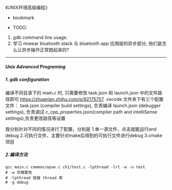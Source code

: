 《UNIX环境高级编程》

- bookmark

- TODO:
1. gdb command line usage.
2. 学习 miwear bluetooth stack 与 bluetooth app 应用层的异步部分, 他们是怎么让异步操作正常跑起来的?

---

##### Unix Advanced Programing

##### 1. gdb configuration
编译不同目录下的 main.c 时, 只需要修改 task.json 和 launch.json 中的文件路径即可
https://zhuanlan.zhihu.com/p/92175757
.vscode 文件夹下有三个配置文件：
task.json (compiler build settings), 负责编译
launch.json (debugger settings), 负责调试
c_cpp_properties.json(compiler path and intelliSense settings),负责更改路径等设置

我分别针对不同的情况进行了配置，分别是
1.单一源文件，点击就能运行and debug
2.可执行文件，主要针对make后得到的可执行文件进行debug
3.cmake项目

##### 2.编译方法
```shell
gcc main.c common/apue.c ch1/test.c -lpthread -lrt -w -o test
# -w 忽略警告
# -lpthread 链接 thread 库
# -g debug